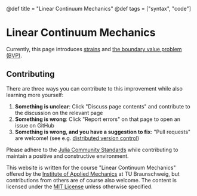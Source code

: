 @def title = "Linear Continuum Mechanics"
@def tags = ["syntax", "code"]

# Linear Continuum Mechanics
Currently, this page introduces [strains](/Strain) and [the boundary value problem (BVP)](/BoundaryValueProblem).


## Contributing
There are three ways you can contribute to this improvement while also learning more yourself:

1. **Something is unclear**: Click "Discuss page contents" and contribute to the discussion on the relevant page
2. **Something is wrong**: Click "Report errors" on that page to open an issue on GitHub
3. **Something is wrong, and you have a suggestion to fix**: "Pull requests" are welcome! (see e.g. [distributed version control](https://coderefinery.github.io/git-collaborative/))

Please adhere to the [Julia Community Standards](https://julialang.org/community/standards/) while contributing to maintain a positive and constructive environment.

This website is written for the course "Linear Continuum Mechanics" offered by the [Institute of Applied Mechanics](https://tu-bs.de/iam) at TU Braunschweig, but contributions from others are of course also welcome. The content is licensed under the [MIT License](/page_license) unless otherwise specified.